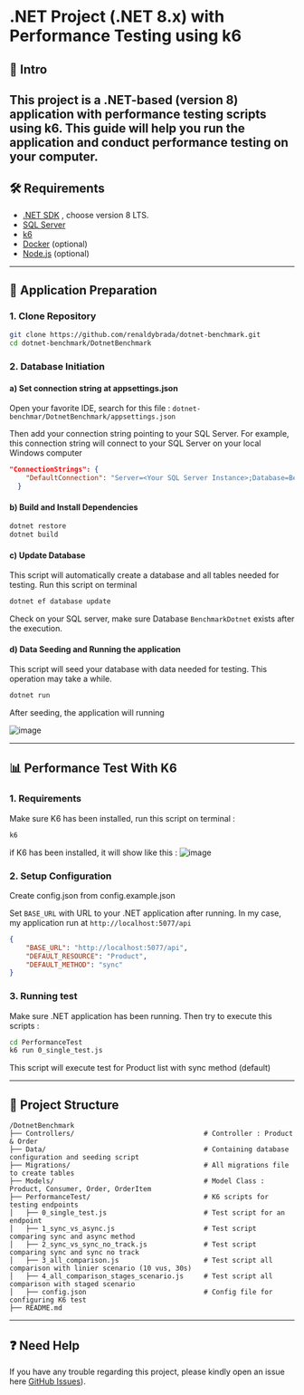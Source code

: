 # .NET Project (.NET 8.x) with Performance Testing using k6

## 📌 Intro

This project is a .NET-based (version 8) application with performance testing scripts using k6. This guide will help you run the application and conduct performance testing on your computer.
---

## 🛠 Requirements
- [.NET SDK](https://dotnet.microsoft.com/download) , choose version 8 LTS.
- [SQL Server](https://www.microsoft.com/en-us/sql-server/sql-server-downloads)
- [k6](https://k6.io/docs/getting-started/installation/)
- [Docker](https://www.docker.com/get-started) (optional)
- [Node.js](https://nodejs.org/) (optional)

---

## 🚀 Application Preparation

### 1. Clone Repository
```sh
git clone https://github.com/renaldybrada/dotnet-benchmark.git
cd dotnet-benchmark/DotnetBenchmark
```

### 2. Database Initiation
#### a) Set connection string at appsettings.json
Open your favorite IDE, search for this file : `dotnet-benchmar/DotnetBenchmark/appsettings.json`

Then add your connection string pointing to your SQL Server.
For example, this connection string will connect to your SQL Server on your local Windows computer
```json
"ConnectionStrings": {
    "DefaultConnection": "Server=<Your SQL Server Instance>;Database=BenchmarkDotnet;Trusted_Connection=True;TrustServerCertificate=True"
  }
```

#### b) Build and Install Dependencies
```sh
dotnet restore
dotnet build
```

#### c) Update Database
This script will automatically create a database and all tables needed for testing. Run this script on terminal
```sh
dotnet ef database update
```
Check on your SQL server, make sure Database `BenchmarkDotnet` exists after the execution.

#### d) Data Seeding and Running the application
This script will seed your database with data needed for testing. This operation may take a while.
```sh
dotnet run
```
After seeding, the application will running

![image](https://github.com/user-attachments/assets/db7e291c-e252-4cb3-b3fe-3725033d62ca)


---

## 📊 Performance Test With K6

### 1. Requirements
Make sure K6 has been installed, run this script on terminal :
```sh
k6
```
if K6 has been installed, it will show like this :
![image](https://github.com/user-attachments/assets/32e30c70-1c93-403e-828c-30f00a95e57d)

### 2. Setup Configuration
Create config.json from config.example.json

Set `BASE_URL` with URL to your .NET application after running. In my case, my application run at  `http://localhost:5077/api`

```json
{
    "BASE_URL": "http://localhost:5077/api",
    "DEFAULT_RESOURCE": "Product",
    "DEFAULT_METHOD": "sync"
}
```

### 3. Running test
Make sure .NET application has been running. Then try to execute this scripts :
```sh
cd PerformanceTest
k6 run 0_single_test.js
```
This script will execute test for Product list with sync method (default)

---

## 📝 Project Structure
```
/DotnetBenchmark
├── Controllers/                                # Controller : Product & Order
├── Data/                                       # Containing database configuration and seeding script
├── Migrations/                                 # All migrations file to create tables
├── Models/                                     # Model Class : Product, Consumer, Order, OrderItem
├── PerformanceTest/                            # K6 scripts for testing endpoints
│   ├── 0_single_test.js                        # Test script for an endpoint
│   ├── 1_sync_vs_async.js                      # Test script comparing sync and async method
│   ├── 2_sync_vs_sync_no_track.js              # Test script comparing sync and sync no track
│   ├── 3_all_comparison.js                     # Test script all comparison with linier scenario (10 vus, 30s)
│   ├── 4_all_comparison_stages_scenario.js     # Test script all comparison with staged scenario
│   ├── config.json                             # Config file for configuring K6 test
├── README.md               
```

---

## ❓ Need Help
If you have any trouble regarding this project, please kindly open an issue here [GitHub Issues](https://github.com/renaldybrada/dotnet-benchmark/issues)).

